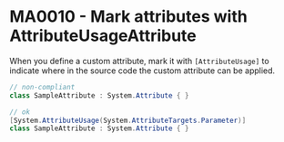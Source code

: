 # MA0010 - Mark attributes with AttributeUsageAttribute

When you define a custom attribute, mark it with `[AttributeUsage]` to indicate where in the source code the custom attribute can be applied.

````c#
// non-compliant
class SampleAttribute : System.Attribute { }

// ok
[System.AttributeUsage(System.AttributeTargets.Parameter)]
class SampleAttribute : System.Attribute { }
````
